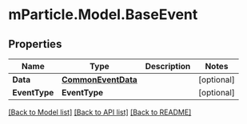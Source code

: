 # mParticle.Model.BaseEvent
## Properties

Name | Type | Description | Notes
------------ | ------------- | ------------- | -------------
**Data** | [**CommonEventData**](CommonEventData.md) |  | [optional] 
**EventType** | **EventType** |  | [optional] 

[[Back to Model list]](../README.md#documentation-for-models) [[Back to API list]](../README.md#documentation-for-api-endpoints) [[Back to README]](../README.md)

